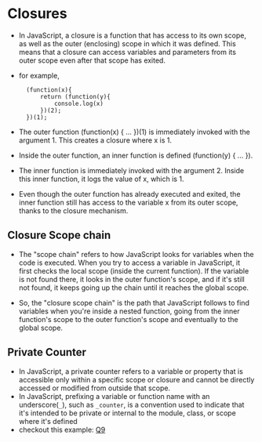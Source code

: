 # Closures
- In JavaScript, a closure is a function that has access to its own scope, as well as the outer (enclosing) scope in which it was defined. This means that a closure can access variables and parameters from its outer scope even after that scope has exited.
- for example, 

        (function(x){
            return (function(y){
                console.log(x)
            })(2);
        })(1);

- The outer function (function(x) { ... })(1) is immediately invoked with the argument 1. This creates a closure where x is 1.
- Inside the outer function, an inner function is defined (function(y) { ... }).
- The inner function is immediately invoked with the argument 2. Inside this inner function, it logs the value of x, which is 1.
- Even though the outer function has already executed and exited, the inner function still has access to the variable x from its outer scope, thanks to the closure mechanism.

## Closure Scope chain 
- The "scope chain" refers to how JavaScript looks for variables when the code is executed. When you try to access a variable in JavaScript, it first checks the local scope (inside the current function). If the variable is not found there, it looks in the outer function's scope, and if it's still not found, it keeps going up the chain until it reaches the global scope.

- So, the "closure scope chain" is the path that JavaScript follows to find variables when you're inside a nested function, going from the inner function's scope to the outer function's scope and eventually to the global scope.

## Private Counter 
- In JavaScript, a private counter refers to a variable or property that is accessible only within a specific scope or closure and cannot be directly accessed or modified from outside that scope.
- In JavaScript, prefixing a variable or function name with an underscore(`_`), such as `_counter`, is a convention used to indicate that it's intended to be private or internal to the module, class, or scope where it's defined
- checkout this example: [Q9](Q9.js)
